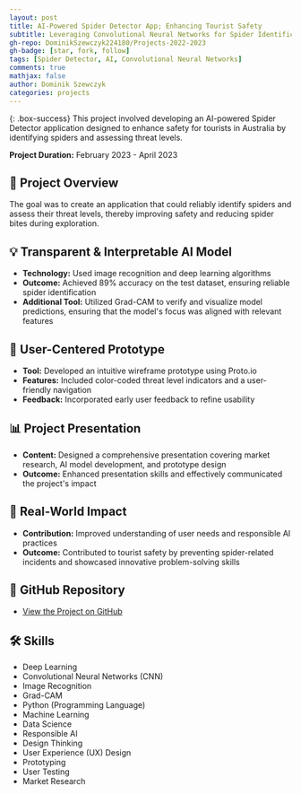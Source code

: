 ```yaml
---
layout: post
title: AI-Powered Spider Detector App; Enhancing Tourist Safety
subtitle: Leveraging Convolutional Neural Networks for Spider Identification
gh-repo: DominikSzewczyk224180/Projects-2022-2023
gh-badge: [star, fork, follow]
tags: [Spider Detector, AI, Convolutional Neural Networks]
comments: true
mathjax: false
author: Dominik Szewczyk
categories: projects
---
```


{: .box-success}
This project involved developing an AI-powered Spider Detector application designed to enhance safety for tourists in Australia by identifying spiders and assessing threat levels.

**Project Duration:** February 2023 - April 2023

## 🎯 Project Overview

The goal was to create an application that could reliably identify spiders and assess their threat levels, thereby improving safety and reducing spider bites during exploration.

## 💡 Transparent & Interpretable AI Model

- **Technology:** Used image recognition and deep learning algorithms
- **Outcome:** Achieved 89% accuracy on the test dataset, ensuring reliable spider identification
- **Additional Tool:** Utilized Grad-CAM to verify and visualize model predictions, ensuring that the model's focus was aligned with relevant features

## 🎨 User-Centered Prototype

- **Tool:** Developed an intuitive wireframe prototype using Proto.io
- **Features:** Included color-coded threat level indicators and a user-friendly navigation
- **Feedback:** Incorporated early user feedback to refine usability

## 📊 Project Presentation

- **Content:** Designed a comprehensive presentation covering market research, AI model development, and prototype design
- **Outcome:** Enhanced presentation skills and effectively communicated the project's impact

## 🌱 Real-World Impact

- **Contribution:** Improved understanding of user needs and responsible AI practices
- **Outcome:** Contributed to tourist safety by preventing spider-related incidents and showcased innovative problem-solving skills

## 🔗 GitHub Repository

- [View the Project on GitHub](https://github.com/DominikSzewczyk224180/Projects-2022-2023/tree/main/Spider%20Detector%20App)

## 🛠 Skills

- Deep Learning
- Convolutional Neural Networks (CNN)
- Image Recognition
- Grad-CAM
- Python (Programming Language)
- Machine Learning
- Data Science
- Responsible AI
- Design Thinking
- User Experience (UX) Design
- Prototyping
- User Testing
- Market Research
